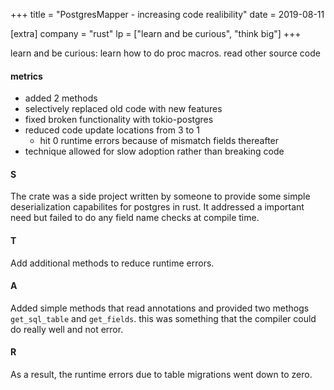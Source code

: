 +++
title = "PostgresMapper - increasing code realibility"
date = 2019-08-11

[extra]
company = "rust"
lp = ["learn and be curious", "think big"]
+++

learn and be curious: learn how to do proc macros. read other source code

#### metrics
- added 2 methods
- selectively replaced old code with new features
- fixed broken functionality with tokio-postgres
- reduced code update locations from 3 to 1
  - hit 0 runtime errors because of mismatch fields thereafter
- technique allowed for slow adoption rather than breaking code

#### S
The crate was a side project written by someone to provide some simple deserialization capabilites for postgres in rust. It addressed a important need but failed to do any field name checks at compile time.

#### T
Add additional methods to reduce runtime errors.

#### A
Added simple methods that read annotations and provided two methogs `get_sql_table` and `get_fields`. this was something that the compiler could do really well and not error.

#### R
As a result, the runtime errors due to table migrations went down to zero.
